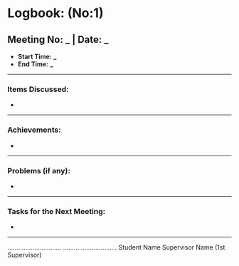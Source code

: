 # Logbook: (No:1)

## Meeting No: **\_** | Date: **\_**

- **Start Time:** **\_**
- **End Time:** **\_**

---

### Items Discussed:

-

---

### Achievements:

-

---

### Problems (if any):

-

---

### Tasks for the Next Meeting:

-

---

…………………………                                                                                                   …………………………
Student Name                                                                                         Supervisor Name (1st Supervisor)

